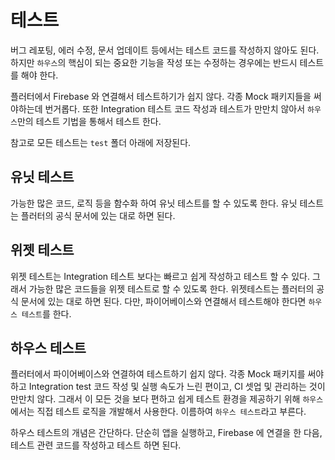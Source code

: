 # 테스트

버그 레포팅, 에러 수정, 문서 업데이트 등에서는 테스트 코드를 작성하지 않아도 된다. 하지만 `하우스`의 핵심이 되는 중요한 기능을 작성 또는 수정하는 경우에는 반드시 테스트를 해야 한다.

플러터에서 Firebase 와 연결해서 테스트하기가 쉽지 않다. 각종 Mock 패키지들을 써야하는데 번거롭다. 또한 Integration 테스트 코드 작성과 테스트가 만만치 않아서 `하우스`만의 테스트 기법을 통해서 테스트 한다.

참고로 모든 테스트는 `test` 폴더 아래에 저장된다.

## 유닛 테스트

가능한 많은 코드, 로직 등을 함수화 하여 유닛 테스트를 할 수 있도록 한다. 유닛 테스트는 플러터의 공식 문서에 있는 대로 하면 된다.


## 위젯 테스트

위젯 테스트는 Integration 테스트 보다는 빠르고 쉽게 작성하고 테스트 할 수 있다. 그래서 가능한 많은 코드들을 위젯 테스트로 할 수 있도록 한다. 위젯테스트는 플러터의 공식 문서에 있는 대로 하면 된다. 다만, 파이어베이스와 연결해서 테스트해야 한다면 `하우스 테스트`를 한다.


## 하우스 테스트

플러터에서 파이어베이스와 연결하여 테스트하기 쉽지 않다. 각종 Mock 패키지를 써야하고 Integration test 코드 작성 및 실행 속도가 느린 편이고, CI 셋업 및 관리하는 것이 만만치 않다. 그래서 이 모든 것을 보다 편하고 쉽게 테스트 환경을 제공하기 위해 `하우스`에서는 직접 테스트 로직을 개발해서 사용한다. 이름하여 `하우스 테스트`라고 부른다.

하우스 테스트의 개념은 간단하다. 단순히 앱을 실행하고, Firebase 에 연결을 한 다음, 테스트 관련 코드를 작성하고 테스트 하면 된다.





